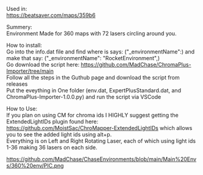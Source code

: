 Used in:  
https://beatsaver.com/maps/359b6

Summery:  
Environment Made for 360 maps with 72 lasers circling around you.

How to install:  
Go into the info.dat file and find where is says: ("_environmentName":) and make that say: ("_environmentName": "RocketEnvironment",)  
Go download the script here: https://github.com/MadChase/ChromaPlus-Importer/tree/main  
Follow all the steps in the Guthub page and download the script from releases  
Put the eveything in One folder (env.dat, ExpertPlusStandard.dat, and ChromaPlus-Importer-1.0.0.py) and run the script via VSCode   

How to Use:  
If you plan on using CM for chroma ids I HIGHLY suggest getting the ExtendedLightIDs plugin found here: https://github.com/MoistSac/ChroMapper-ExtendedLightIDs which allows you to see the added light ids using alt+p.   
Everything is on Left and Right Rotating Laser, each of which using light ids 1-36 making 36 lasers on each side. 

https://github.com/MadChase/ChaseEnvironments/blob/main/Main%20Envs/360%20env/PIC.png
